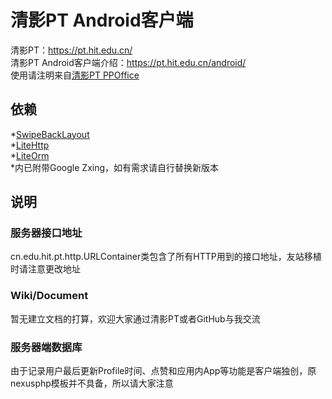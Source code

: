 清影PT Android客户端
===================================
清影PT：https://pt.hit.edu.cn/<br />
清影PT Android客户端介绍：https://pt.hit.edu.cn/android/<br />
使用请注明来自[清影PT PPOffice](http://pt.hit.edu.cn/userdetails.php?id=1166)<br />

依赖
-----------------------------------
*[SwipeBackLayout](https://github.com/Issacw0ng/SwipeBackLayout)<br />
*[LiteHttp](https://github.com/litesuits/android-lite-http)<br />
*[LiteOrm](https://github.com/litesuits/android-lite-orm)<br />
*内已附带Google Zxing，如有需求请自行替换新版本<br />

说明
-----------------------------------
### 服务器接口地址
cn.edu.hit.pt.http.URLContainer类包含了所有HTTP用到的接口地址，友站移植时请注意更改地址

### Wiki/Document
暂无建立文档的打算，欢迎大家通过清影PT或者GitHub与我交流

### 服务器端数据库
由于记录用户最后更新Profile时间、点赞和应用内App等功能是客户端独创，原nexusphp模板并不具备，所以请大家注意
    
